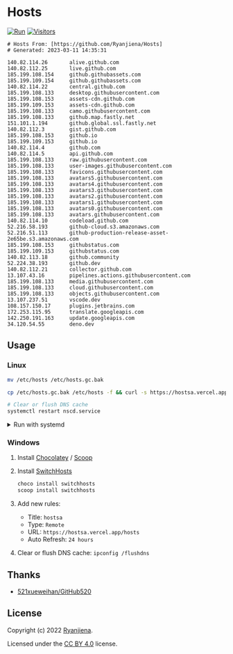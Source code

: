 # Hosts

[![Run](https://github.com/Ryanjiena/Hosts/actions/workflows/run.yml/badge.svg)](https://github.com/Ryanjiena/Hosts/actions/workflows/run.yml) [![Visitors](https://komarev.com/ghpvc/?username=ryanjiena&color=brightgreen&style=flat&label=Visitors)](https://github.com/Ryanjiena/Ryanjiena)

<!-- hosts start -->

```
# Hosts From: [https://github.com/Ryanjiena/Hosts]
# Generated: 2023-03-11 14:35:31

140.82.114.26		alive.github.com
140.82.112.25		live.github.com
185.199.108.154		github.githubassets.com
185.199.109.154		github.githubassets.com
140.82.114.22		central.github.com
185.199.108.133		desktop.githubusercontent.com
185.199.108.153		assets-cdn.github.com
185.199.109.153		assets-cdn.github.com
185.199.108.133		camo.githubusercontent.com
185.199.108.133		github.map.fastly.net
151.101.1.194		github.global.ssl.fastly.net
140.82.112.3		gist.github.com
185.199.108.153		github.io
185.199.109.153		github.io
140.82.114.4		github.com
140.82.114.5		api.github.com
185.199.108.133		raw.githubusercontent.com
185.199.108.133		user-images.githubusercontent.com
185.199.108.133		favicons.githubusercontent.com
185.199.108.133		avatars5.githubusercontent.com
185.199.108.133		avatars4.githubusercontent.com
185.199.108.133		avatars3.githubusercontent.com
185.199.108.133		avatars2.githubusercontent.com
185.199.108.133		avatars1.githubusercontent.com
185.199.108.133		avatars0.githubusercontent.com
185.199.108.133		avatars.githubusercontent.com
140.82.114.10		codeload.github.com
52.216.58.193		github-cloud.s3.amazonaws.com
52.216.51.113		github-production-release-asset-2e65be.s3.amazonaws.com
185.199.108.153		githubstatus.com
185.199.109.153		githubstatus.com
140.82.113.18		github.community
52.224.38.193		github.dev
140.82.112.21		collector.github.com
13.107.43.16		pipelines.actions.githubusercontent.com
185.199.108.133		media.githubusercontent.com
185.199.108.133		cloud.githubusercontent.com
185.199.108.133		objects.githubusercontent.com
13.107.237.51		vscode.dev
108.157.150.17		plugins.jetbrains.com
172.253.115.95		translate.googleapis.com
142.250.191.163		update.googleapis.com
34.120.54.55		deno.dev
```

<!-- hosts end -->

## Usage

### Linux

```bash
mv /etc/hosts /etc/hosts.gc.bak

cp /etc/hosts.gc.bak /etc/hosts -f && curl -s https://hostsa.vercel.app/hosts | sudo tee -a /etc/hosts

# Clear or flush DNS cache
systemctl restart nscd.service
```

<details>
<summary>Run with systemd</summary>

```bash
#!/usr/bin/env bash
current_dir=$(cd -P -- "$(dirname -- "$0")" && pwd -P)
service="update_hosts"

mv /etc/hosts /etc/hosts.gc.bak

cat <<EOF > ${current_dir}/${service}.sh
#!/usr/bin/env bash
cp /etc/hosts.gc.bak /etc/hosts -f && curl -s https://hostsa.vercel.app/hosts | sudo tee -a /etc/hosts

EOF

chmod u+x ${current_dir}/${service}.sh

cat <<EOF > /etc/systemd/system/${service}.service
[Unit]
Description=Update hosts

[Service]
ExecStart=${current_dir}/${service}.sh

[Install]
WantedBy=default.target

EOF

systemctl start ${service}
systemctl enable ${service}
# systemctl stop ${service}
# systemctl disable ${service}
```

</details>

### Windows

1. Install [Chocolatey](https://chocolatey.org/install) / [Scoop](https://scoop.sh/)

2. Install [SwitchHosts](https://github.com/oldj/SwitchHosts)

   ```powershell
   choco install switchhosts
   scoop install switchhosts
   ```

3. Add new rules:

   - Title: `hostsa`
   - Type: `Remote`
   - URL: `https://hostsa.vercel.app/hosts`
   - Auto Refresh: `24 hours`

4. Clear or flush DNS cache: `ipconfig /flushdns`

## Thanks

- [521xueweihan/GitHub520](https://github.com/521xueweihan/GitHub520)

## License

Copyright (c) 2022 [Ryanjiena](https://github.com/Ryanjiena).

Licensed under the [CC BY 4.0](https://creativecommons.org/licenses/by/4.0/) license.
